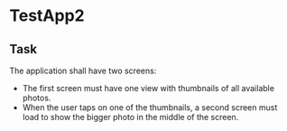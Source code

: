 # TestApp2

## Task

The application shall have two screens:

- The first screen must have one view with thumbnails of all available photos.
- When the user taps on one of the thumbnails, a second screen must load to show the bigger photo in the middle of the screen.